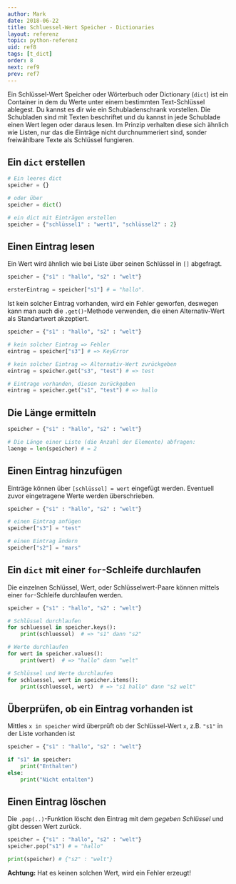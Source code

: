 ```yaml
---
author: Mark
date: 2018-06-22
title: Schluessel-Wert Speicher - Dictionaries
layout: referenz
topic: python-referenz
uid: ref8
tags: [t_dict]
order: 8
next: ref9
prev: ref7
---
```


Ein Schlüssel-Wert Speicher oder Wörterbuch oder Dictionary (`dict`) ist ein Container in dem du Werte unter einem bestimmten Text-Schlüssel ablegest. Du kannst es dir wie ein Schubladenschrank vorstellen. Die Schubladen sind mit Texten beschriftet und du kannst in jede Schublade einen Wert legen oder daraus lesen. Im Prinzip verhalten diese sich ähnlich wie Listen, nur das die Einträge nicht durchnummeriert sind, sonder freiwählbare Texte als Schlüssel fungieren.

## Ein `dict` erstellen

```python
# Ein leeres dict
speicher = {}

# oder über
speicher = dict()

# ein dict mit Einträgen erstellen
speicher = {"schlüssel1" : "wert1", "schlüssel2" : 2}
```

## Einen Eintrag  lesen

Ein Wert wird ähnlich wie bei Liste über seinen Schlüssel in `[]` abgefragt.

```python
speicher = {"s1" : "hallo", "s2" : "welt"}

ersterEintrag = speicher["s1"] # = "hallo".
```

Ist kein solcher Eintrag vorhanden, wird ein Fehler geworfen, deswegen kann man auch die `.get()`-Methode verwenden, die einen Alternativ-Wert als Standartwert akzeptiert.

```python
speicher = {"s1" : "hallo", "s2" : "welt"}

# kein solcher Eintrag => Fehler
eintrag = speicher["s3"] # => KeyError

# kein solcher Eintrag => Alternativ-Wert zurückgeben
eintrag = speicher.get("s3", "test") # => test

# Eintrage vorhanden, diesen zurückgeben
eintrag = speicher.get("s1", "test") # => hallo

```

## Die Länge ermitteln

```python
speicher = {"s1" : "hallo", "s2" : "welt"}

# Die Länge einer Liste (die Anzahl der Elemente) abfragen:
laenge = len(speicher) # = 2
```

## Einen Eintrag hinzufügen

Einträge können über `[schlüssel] = wert` eingefügt werden. Eventuell zuvor eingetragene Werte werden überschrieben.

```python
speicher = {"s1" : "hallo", "s2" : "welt"}

# einen Eintrag anfügen
speicher["s3"] = "test"

# einen Eintrag ändern
speicher["s2"] = "mars"

```

## Ein `dict` mit einer `for`-Schleife durchlaufen

Die einzelnen Schlüssel, Wert, oder Schlüsselwert-Paare können mittels einer `for`-Schleife durchlaufen werden.

```python
speicher = {"s1" : "hallo", "s2" : "welt"}

# Schlüssel durchlaufen
for schluessel in speicher.keys():
    print(schluessel)  # => "s1" dann "s2"

# Werte durchlaufen
for wert in speicher.values():
    print(wert)  # => "hallo" dann "welt"

# Schlüssel und Werte durchlaufen
for schluessel, wert in speicher.items():
    print(schluessel, wert)  # => "s1 hallo" dann "s2 welt"

```

## Überprüfen, ob ein Eintrag vorhanden ist

Mittles `x in speicher` wird überprüft ob der Schlüssel-Wert `x`, z.B. `"s1"` in der Liste vorhanden ist

```python
speicher = {"s1" : "hallo", "s2" : "welt"}

if "s1" in speicher:
    print("Enthalten")
else:
    print("Nicht entalten")
```

## Einen Eintrag löschen

Die `.pop(..)`-Funktion löscht den Eintrag mit dem *gegeben Schlüssel* und gibt dessen Wert zurück.

```python
speicher = {"s1" : "hallo", "s2" : "welt"}
speicher.pop("s1") # = "hallo"

print(speicher) # {"s2" : "welt"}
```

**Achtung:** Hat es keinen solchen Wert, wird ein Fehler erzeugt!
